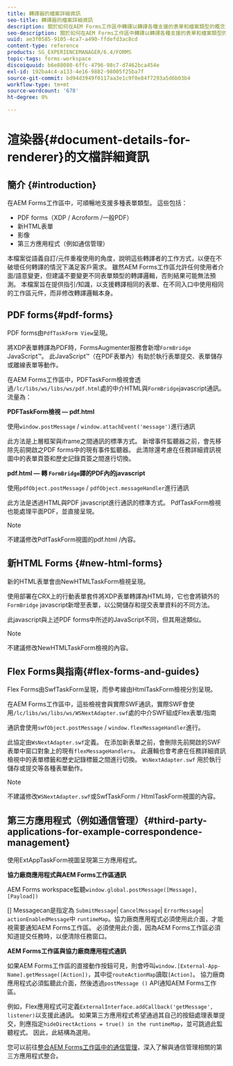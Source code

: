 ```yaml
---
title: 轉譯器的檔案詳細資訊
seo-title: 轉譯器的檔案詳細資訊
description: 關於如何在AEM Forms工作區中轉譯以轉譯各種支援的表單和檔案類型的概念資訊。
seo-description: 關於如何在AEM Forms工作區中轉譯以轉譯各種支援的表單和檔案類型的概念資訊。
uuid: ae3f0585-9105-4ca7-a490-ffdefd3ac8cd
content-type: reference
products: SG_EXPERIENCEMANAGER/6.4/FORMS
topic-tags: forms-workspace
discoiquuid: b6e88080-6ffc-4796-98c7-d7462bca454e
exl-id: 192ba4c4-a133-4e16-9882-98005f25ba7f
source-git-commit: bd94d3949f0117aa3e1c9f0e84f7293a5d6b03b4
workflow-type: tm+mt
source-wordcount: '678'
ht-degree: 0%

---
```


# 渲染器{#document-details-for-renderer}的文檔詳細資訊

## 簡介 {#introduction}

在AEM Forms工作區中，可順暢地支援多種表單類型。 這些包括：

* PDF forms（XDP / Acroform /一般PDF）
* 新HTML表單
* 影像
* 第三方應用程式（例如通信管理）

本檔案從語義自訂/元件重複使用的角度，說明這些轉譯者的工作方式，以便在不破壞任何轉譯的情況下滿足客戶需求。 雖然AEM Forms工作區允許任何使用者介面/語意變更，但建議不要變更不同表單類型的轉譯邏輯，否則結果可能無法預測。 本檔案旨在提供指引/知識，以支援轉譯相同的表單、在不同入口中使用相同的工作區元件，而非修改轉譯邏輯本身。

## PDF forms{#pdf-forms}

PDF forms由`PdfTaskForm View`呈現。

將XDP表單轉譯為PDF時，FormsAugmenter服務會新增`FormBridge` JavaScript™。 此JavaScript™（在PDF表單內）有助於執行表單提交、表單儲存或離線表單等動作。

在AEM Forms工作區中，PDFTaskForm檢視會透過`/lc/libs/ws/libs/ws/pdf.html`處的中介HTML與`FormBridge`javascript通訊。 流量為：

**PDFTaskForm檢視 — pdf.html**

使用`window.postMessage` / `window.attachEvent('message')`進行通訊

此方法是上層框架與iframe之間通訊的標準方式。 新增事件監聽器之前，會先移除先前開啟之PDF forms中的現有事件監聽器。 此清除還考慮在任務詳細資訊視圖中的表單頁簽和歷史記錄頁簽之間進行切換。

**pdf.html — 轉 `FormBridge`譯的PDF內的javascript**

使用`pdfObject.postMessage` / `pdfObject.messageHandler`進行通訊

此方法是透過HTML與PDF javascript進行通訊的標準方式。 PdfTaskForm檢視也能處理平面PDF，並直接呈現。

>[!NOTE]
>
>不建議修改PdfTaskForm視圖的pdf.html /內容。

## 新HTML Forms {#new-html-forms}

新的HTML表單會由NewHTMLTaskForm檢視呈現。

使用部署在CRX上的行動表單套件將XDP表單轉譯為HTML時，它也會將額外的`FormBridge` javascript新增至表單，以公開儲存和提交表單資料的不同方法。

此javascript與上述PDF forms中所述的JavaScript不同，但其用途類似。

>[!NOTE]
>
>不建議修改NewHTMLTaskForm檢視的內容。

## Flex Forms與指南{#flex-forms-and-guides}

Flex Forms由SwfTaskForm呈現，而參考線由HtmlTaskForm檢視分別呈現。

在AEM Forms工作區中，這些檢視會與實際SWF通訊，實際SWF會使用`/lc/libs/ws/libs/ws/WSNextAdapter.swf`處的中介SWF組成Flex表單/指南

通訊會使用`swfObject.postMessage` / `window.flexMessageHandler`進行。

此協定由`WsNextAdapter.swf`定義。 在添加新表單之前，會刪除先前開啟的SWF表單中窗口對象上的現有`flexMessageHandlers`。 此邏輯也會考慮在任務詳細資訊檢視中的表單標籤和歷史記錄標籤之間進行切換。 `WsNextAdapter.swf` 用於執行儲存或提交等各種表單動作。

>[!NOTE]
>
>不建議修改`WSNextAdapter.swf`或SwfTaskForm / HtmlTaskForm視圖的內容。

## 第三方應用程式（例如通信管理）{#third-party-applications-for-example-correspondence-management}

使用ExtAppTaskForm視圖呈現第三方應用程式。

**協力廠商應用程式與AEM Forms工作區通訊**

AEM Forms workspace監聽`window.global.postMessage([Message],[Payload])`

[] Messagecan是指定為  `SubmitMessage`|  `CancelMessage`|  `ErrorMessage`| `actionEnabledMessage`中 `runtimeMap`。協力廠商應用程式必須使用此介面，才能視需要通知AEM Forms工作區。 必須使用此介面，因為AEM Forms工作區必須知道提交任務時，以便清除任務窗口。

**AEM Forms工作區與協力廠商應用程式通訊**

如果AEM Forms工作區的直接動作按鈕可見，則會呼叫`window.[External-App-Name].getMessage([Action])`，其中從`routeActionMap`讀取`[Action]`。 協力廠商應用程式必須監聽此介面，然後透過`postMessage ()` API通知AEM Forms工作區。

例如，Flex應用程式可定義`ExternalInterface.addCallback('getMessage', listener)`以支援此通訊。 如果第三方應用程式希望通過其自己的按鈕處理表單提交，則應指定`hideDirectActions = true() in the runtimeMap`，並可跳過此監聽程式。 因此，此結構為選用。

您可以前往[整合AEM Forms工作區中的通信管理](/help/forms/using/integrating-correspondence-management-html-workspace.md)，深入了解與通信管理相關的第三方應用程式整合。
